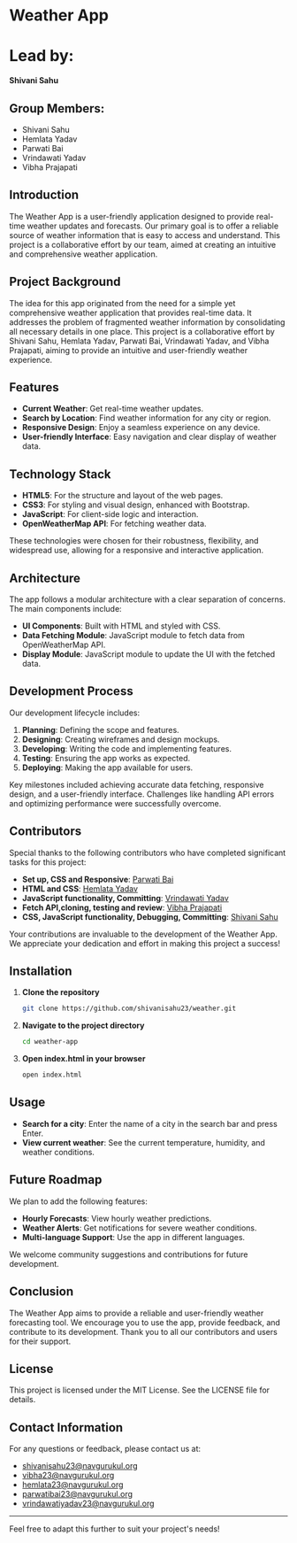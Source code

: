# Weather App

# Lead by:
**Shivani Sahu**

## Group Members:
- Shivani Sahu
- Hemlata Yadav
- Parwati Bai
- Vrindawati Yadav
- Vibha Prajapati

## Introduction

The Weather App is a user-friendly application designed to provide real-time weather updates and forecasts. Our primary goal is to offer a reliable source of weather information that is easy to access and understand. This project is a collaborative effort by our team, aimed at creating an intuitive and comprehensive weather application.


## Project Background

The idea for this app originated from the need for a simple yet comprehensive weather application that provides real-time data. It addresses the problem of fragmented weather information by consolidating all necessary details in one place. This project is a collaborative effort by Shivani Sahu, Hemlata Yadav, Parwati Bai, Vrindawati Yadav, and Vibha Prajapati, aiming to provide an intuitive and user-friendly weather experience.

## Features

- **Current Weather**: Get real-time weather updates.
- **Search by Location**: Find weather information for any city or region.
- **Responsive Design**: Enjoy a seamless experience on any device.
- **User-friendly Interface**: Easy navigation and clear display of weather data.

## Technology Stack

- **HTML5**: For the structure and layout of the web pages.
- **CSS3**: For styling and visual design, enhanced with Bootstrap.
- **JavaScript**: For client-side logic and interaction.
- **OpenWeatherMap API**: For fetching weather data.

These technologies were chosen for their robustness, flexibility, and widespread use, allowing for a responsive and interactive application.

## Architecture

The app follows a modular architecture with a clear separation of concerns. The main components include:
- **UI Components**: Built with HTML and styled with CSS.
- **Data Fetching Module**: JavaScript module to fetch data from OpenWeatherMap API.
- **Display Module**: JavaScript module to update the UI with the fetched data.

## Development Process

Our development lifecycle includes:
1. **Planning**: Defining the scope and features.
2. **Designing**: Creating wireframes and design mockups.
3. **Developing**: Writing the code and implementing features.
4. **Testing**: Ensuring the app works as expected.
5. **Deploying**: Making the app available for users.

Key milestones included achieving accurate data fetching, responsive design, and a user-friendly interface. Challenges like handling API errors and optimizing performance were successfully overcome.

## Contributors

Special thanks to the following contributors who have completed significant tasks for this project:

- **Set up, CSS and Responsive**: [Parwati Bai](https://github.com/ParwatiBai23)
- **HTML and CSS**: [Hemlata Yadav](https://github.com/hemlata3)
- **JavaScript functionality, Committing**: [Vrindawati Yadav](https://github.com/vrindawati)
- **Fetch API,cloning, testing and review**: [Vibha Prajapati](https://github.com/Vibha-Prajapati)
- **CSS, JavaScript functionality, Debugging, Committing**: [Shivani Sahu](https://github.com/shivanisahu23/weather.git)

Your contributions are invaluable to the development of the Weather App. We appreciate your dedication and effort in making this project a success!

## Installation

1. **Clone the repository**
   ```sh
   git clone https://github.com/shivanisahu23/weather.git
   ```
2. **Navigate to the project directory**
   ```sh
   cd weather-app
   ```
3. **Open index.html in your browser**
   ```sh
   open index.html
   ```

## Usage

- **Search for a city**: Enter the name of a city in the search bar and press Enter.
- **View current weather**: See the current temperature, humidity, and weather conditions.

## Future Roadmap

We plan to add the following features:

- **Hourly Forecasts**: View hourly weather predictions.
- **Weather Alerts**: Get notifications for severe weather conditions.
- **Multi-language Support**: Use the app in different languages.

We welcome community suggestions and contributions for future development.

## Conclusion

The Weather App aims to provide a reliable and user-friendly weather forecasting tool. We encourage you to use the app, provide feedback, and contribute to its development. Thank you to all our contributors and users for their support.

## License

This project is licensed under the MIT License. See the LICENSE file for details.

## Contact Information

For any questions or feedback, please contact us at:
- shivanisahu23@navgurukul.org
- vibha23@navgurukul.org
- hemlata23@navgurukul.org
- parwatibai23@navgurukul.org
- vrindawatiyadav23@navgurukul.org

---

Feel free to adapt this further to suit your project's needs!

